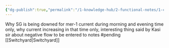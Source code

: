 ```yaml
---
{"dg-publish":true,"permalink":"/1-knowledge-hub/2-functional-notes/1-career-notes/3-tstps-kaniha-technical-notes/3-electrical-systems/why-negative-flow-in-switchyard/","noteIcon":""}
---
```


Why SG is being downed for mer-1 current during morning and evening time only, why current increasing in that time only, interesting thing said by Kasi sir about negative flow to be entered to notes #pending 
[[Switchyard\|Switchyard]]